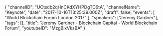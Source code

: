 {
    "channelID": "UCtsdb2qHnCKdXYHPDgTC6tA",
    "channelName": "Keynote",
    "date": "2017-10-16T13:25:39.000Z",
    "draft": false,
    "events": [
        "World Blockchain Forum London 2017"
    ],
    "speakers": ["Jeremy Gardner"],
    "tags": [],
    "title": "Jeremy Gardner - Blockchain Capital - World Blockchain Forum",
    "youtubeID": "MzgBlxVksBA"
}
